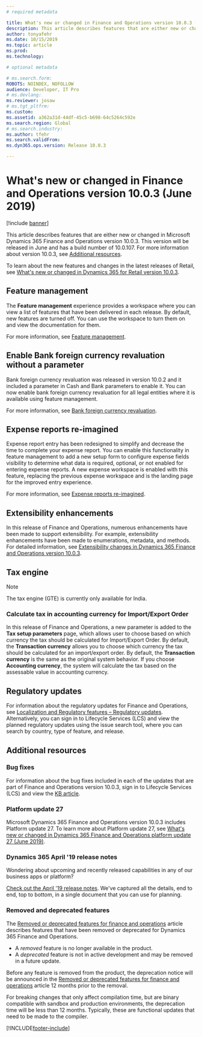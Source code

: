 ```yaml
---
# required metadata

title: What's new or changed in Finance and Operations version 10.0.3 (June 2019)
description: This article describes features that are either new or changed in Dynamics 365 Finance and Operations version 10.0.3. This version will be released in June.
author: tonyafehr
ms.date: 10/15/2019
ms.topic: article
ms.prod: 
ms.technology: 

# optional metadata

# ms.search.form: 
ROBOTS: NOINDEX, NOFOLLOW 
audience: Developer, IT Pro
# ms.devlang: 
ms.reviewer: josaw
# ms.tgt_pltfrm: 
ms.custom: 
ms.assetid: a362a31d-44df-45c5-b698-64c5264c592e
ms.search.region: Global
# ms.search.industry: 
ms.author: tfehr
ms.search.validFrom:  
ms.dyn365.ops.version: Release 10.0.3

---
```

# What's new or changed in Finance and Operations version 10.0.3 (June 2019)

[!include [banner](../includes/banner.md)]


This article describes features that are either new or changed in Microsoft Dynamics 365 Finance and Operations version 10.0.3. This version will be released in June and has a build number of 10.0.107. For more information about version 10.0.3, see [Additional resources](whats-new-changed-10-0-3.md#additional-resources).

To learn about the new features and changes in the latest releases of Retail, see [What's new or changed in Dynamics 365 for Retail version 10.0.3](../../../commerce/get-started/whats-new-10-0-3.md).

## Feature management

The **Feature management** experience provides a workspace where you can view a list of features that have been delivered in each release. By default, new features are turned off. You can use the workspace to turn them on and view the documentation for them.

For more information, see [Feature management](./feature-management/feature-management-overview.md).

## Enable Bank foreign currency revaluation without a parameter
Bank foreign currency revaluation was released in version 10.0.2 and it included a parameter in Cash and Bank parameters to enable it. You can now enable bank foreign currency revaluation for all legal entities where it is available using feature management. 

For more information, see [Bank foreign currency revaluation](../../../finance/cash-bank-management/bank-revaluation.md#enable-foreign-currency-revaluation).

## Expense reports re-imagined
Expense report entry has been redesigned to simplify and decrease the time to complete your expense report. You can enable this functionality in feature management to add a new setup form to configure expense fields visibility to determine what data is required, optional, or not enabled for entering expense reports. A new expense workspace is enabled with this feature, replacing the previous expense workspace and is the landing page for the improved entry experience. 

For more information, see [Expense reports re-imagined](/dynamics365/project-operations/prod-exp/ExpenseWorkspaceNew).

## Extensibility enhancements

In this release of Finance and Operations, numerous enhancements have been made to support extensibility. For example, extensibility enhancements have been made to enumerations, metadata, and methods. For detailed information, see [Extensibility changes in Dynamics 365 Finance and Operations version 10.0.3](../../dev-itpro/extensibility/extensibility-changes-10-3.md).

## Tax engine

> [!NOTE]
> The tax engine (GTE) is currently only available for India.

### Calculate tax in accounting currency for Import/Export Order

In this release of Finance and Operations, a new parameter is added to the **Tax setup parameters** page, which allows user to choose based on which currency the tax should be calculated for Import/Export Order. By default, the **Transaction currency** allows you to choose which currency the tax should be calculated for an import/export order. By default, the **Transaction currency** is the same as the original system behavior. If you choose **Accounting currency**, the system will calculate the tax based on the assessable value in accounting currency.

## Regulatory updates
For information about the regulatory updates for Finance and Operations, see [Localization and Regulatory features – Regulatory updates](../../../finance/localizations/regulatory-updates.md). Alternatively, you can sign in to Lifecycle Services (LCS) and view the planned regulatory updates using the issue search tool, where you can search by country, type of feature, and release.

## Additional resources

### Bug fixes
For information about the bug fixes included in each of the updates that are part of Finance and Operations version 10.0.3, sign in to Lifecycle Services (LCS) and view the [KB article](https://fix.lcs.dynamics.com/Issue/Details?bugId=320385&dbType=3&qc=d5539716f56ccea45e2187c269570772af20e1f10a78371811220da6315a3c34).

### Platform update 27
Microsoft Dynamics 365 Finance and Operations version 10.0.3 includes Platform update 27. To learn more about Platform update 27, see [What's new or changed in Dynamics 365 Finance and Operations platform update 27 (June 2019)](whats-new-platform-update-27.md).

### Dynamics 365 April '19 release notes
Wondering about upcoming and recently released capabilities in any of our business apps or platform?

[Check out the April '19 release notes](/business-applications-release-notes/April19/index). We've captured all the details, end to end, top to bottom, in a single document that you can use for planning.

### Removed and deprecated features
The [Removed or deprecated features for finance and operations](../../dev-itpro/migration-upgrade/deprecated-features.md) article describes features that have been removed or deprecated for Dynamics 365 Finance and Operations.

- A *removed* feature is no longer available in the product.
- A *deprecated* feature is not in active development and may be removed in a future update.

Before any feature is removed from the product, the deprecation notice will be announced in the [Removed or deprecated features for finance and operations](../../dev-itpro/migration-upgrade/deprecated-features.md) article 12 months prior to the removal.

For breaking changes that only affect compilation time, but are binary compatible with sandbox and production environments, the deprecation time will be less than 12 months. Typically, these are functional updates that need to be made to the compiler.


[!INCLUDE[footer-include](../../../includes/footer-banner.md)]

